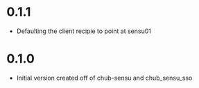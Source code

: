 # 0.1.1

* Defaulting the client recipie to point at sensu01

# 0.1.0

* Initial version created off of chub-sensu and chub_sensu_sso
